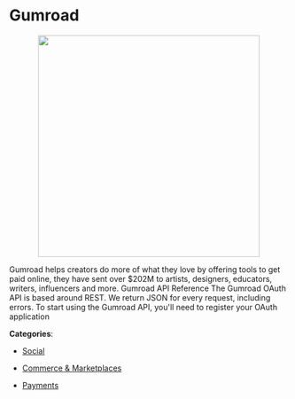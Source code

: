 # Gumroad
<p align="center">
    <img width="400" src="https://raw.githubusercontent.com/apis-list/apis-list/apis/gumroad/logo_256x256.png" />
</p>

Gumroad helps creators do more of what they love by offering tools to get paid online, they have sent over $202M to artists, designers, educators, writers, influencers and more.  Gumroad API Reference The Gumroad OAuth API is based around REST. We return JSON for every request, including errors. To start using the Gumroad API, you'll need to register your OAuth application



**Categories**:

- [Social](https://github.com/apis-list/apis-list#social)

- [Commerce & Marketplaces](https://github.com/apis-list/apis-list#commerce-and-marketplaces)

- [Payments](https://github.com/apis-list/apis-list#payments)



